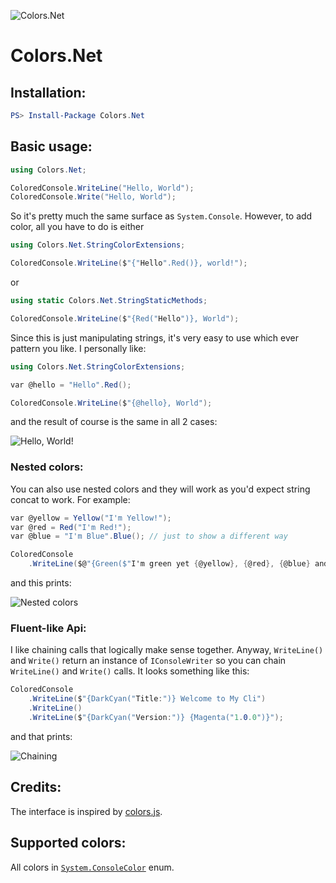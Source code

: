 ![Colors.Net](https://cloud.githubusercontent.com/assets/645740/17468032/e9b76234-5cd8-11e6-96ef-82c0732137e7.png)

Colors.Net
==========

## Installation:

```powershell
PS> Install-Package Colors.Net
```

## Basic usage:

```csharp
using Colors.Net;

ColoredConsole.WriteLine("Hello, World");
ColoredConsole.Write("Hello, World");
```
So it's pretty much the same surface as `System.Console`. However, to add color, all you have to do is either

```csharp
using Colors.Net.StringColorExtensions;

ColoredConsole.WriteLine($"{"Hello".Red()}, world!");
```

or

```csharp
using static Colors.Net.StringStaticMethods;

ColoredConsole.WriteLine($"{Red("Hello")}, World");
```

Since this is just manipulating strings, it's very easy to use which ever pattern you like. I personally like:



``` csharp
using Colors.Net.StringColorExtensions;

var @hello = "Hello".Red();

ColoredConsole.WriteLine($"{@hello}, World");

```

and the result of course is the same in all 2 cases:

![Hello, World!](https://cloud.githubusercontent.com/assets/645740/17464665/4a84d2bc-5c99-11e6-8dac-71912946fd4d.png)


### Nested colors:

You can also use nested colors and they will work as you'd expect string concat to work. For example:

```csharp
var @yellow = Yellow("I'm Yellow!");
var @red = Red("I'm Red!");
var @blue = "I'm Blue".Blue(); // just to show a different way

ColoredConsole
    .WriteLine($@"{Green($"I'm green yet {@yellow}, {@red}, {@blue} and back to green.")}");
```

and this prints:

![Nested colors](https://cloud.githubusercontent.com/assets/645740/17465392/9dc08938-5caa-11e6-84db-fc0fe26f26c4.PNG)


### Fluent-like Api:

I like chaining calls that logically make sense together. Anyway, `WriteLine()` and `Write()` return an instance of `IConsoleWriter` so you can chain `WriteLine()` and `Write()` calls. It looks something like this:

```csharp
ColoredConsole
    .WriteLine($"{DarkCyan("Title:")} Welcome to My Cli")
    .WriteLine()
    .WriteLine($"{DarkCyan("Version:")} {Magenta("1.0.0")}");
```

and that prints:

![Chaining](https://cloud.githubusercontent.com/assets/645740/17464667/4a857e06-5c99-11e6-928b-0934d88e4390.png)

## Credits:
The interface is inspired by [colors.js](https://github.com/marak/colors.js/).

## Supported colors:
All colors in [`System.ConsoleColor`](https://msdn.microsoft.com/en-us/library/system.consolecolor(v=vs.110).aspx) enum.

